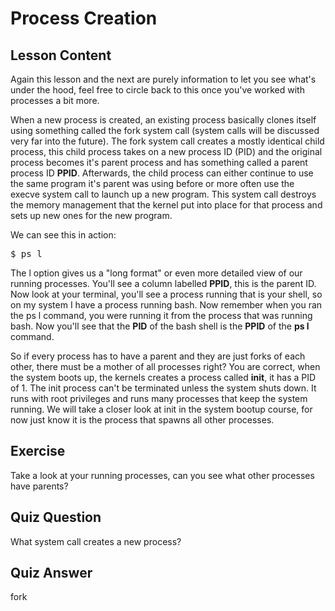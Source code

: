 # Process Creation

## Lesson Content

Again this lesson and the next are purely information to let you see what's under the hood, feel free to circle back to this once you've worked with processes a bit more.

When a new process is created, an existing process basically clones itself using something called the fork system call (system calls will be discussed very far into the future). The fork system call creates a mostly identical child process, this child process takes on a new process ID (PID) and the original process becomes it's parent process and has something called a parent process ID <b>PPID</b>. Afterwards, the child process can either continue to use the same program it's parent was using before or more often use the execve system call to launch up a new program. This system call destroys the memory management that the kernel put into place for that process and sets up new ones for the new program. 

We can see this in action:

<pre>$ ps l</pre>

The l option gives us a "long format" or even more detailed view of our running processes. You'll see a column labelled <b>PPID</b>, this is the parent ID. Now look at your terminal, you'll see a process running that is your shell, so on my system I have a process running bash. Now remember when you ran the ps l command, you were running it from the process that was running bash. Now you'll see that the <b>PID</b> of the bash shell is the <b>PPID</b> of the <b>ps l</b> command.

So if every process has to have a parent and they are just forks of each other, there must be a mother of all processes right? You are correct, when the system boots up, the kernels creates a process called <b>init</b>, it has a PID of 1. The init process can't be terminated unless the system shuts down. It runs with root privileges and runs many processes that keep the system running. We will take a closer look at init in the system bootup course, for now just know it is the process that spawns all other processes.

## Exercise

Take a look at your running processes, can you see what other processes have parents?

## Quiz Question

What system call creates a new process?

## Quiz Answer

fork